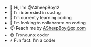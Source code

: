 - 👋 Hi, I’m @ASheepBoy12
- 👀 I’m interested in coding
- 🌱 I’m currently learning coding
- 💞️ I’m looking to collaborate on coding
- 📫 Reach me by ASheepBoy@qq.com
- 😄 Pronouns: coder
- ⚡ Fun fact: I'm a coder

<!---
ASheepBoy12/ASheepBoy12 is a ✨ special ✨ repository because its `README.md` (this file) appears on your GitHub profile.
You can click the Preview link to take a look at your changes.
--->
